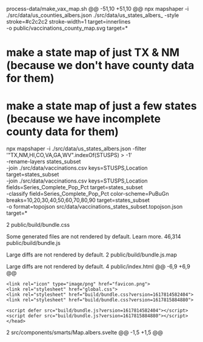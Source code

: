  process-data/make_vax_map.sh
@@ -51,10 +51,10 @@ npx mapshaper -i ./src/data/us_counties_albers.json ./src/data/us_states_albers_
    -style stroke=#c2c2c2 stroke-width=1 target=innerlines \
    -o public/vaccinations_county_map.svg target=*

# make a state map of just TX & NM (because we don't have county data for them)
# make a state map of just a few states (because we have incomplete county data for them)
npx mapshaper -i ./src/data/us_states_albers.json -filter '"TX,NM,HI,CO,VA,GA,WV".indexOf(STUSPS) > -1' \
    -rename-layers states_subset \
    -join ./src/data/vaccinations.csv keys=STUSPS,Location target=states_subset\
    -join ./src/data/vaccinations.csv keys=STUSPS,Location fields=Series_Complete_Pop_Pct target=states_subset\
    -classify field=Series_Complete_Pop_Pct color-scheme=PuBuGn breaks=10,20,30,40,50,60,70,80,90 target=states_subset \
    -o format=topojson src/data/vaccinations_states_subset.topojson.json target=*

2 public/build/bundle.css

Some generated files are not rendered by default. Learn more.
46,314 public/build/bundle.js

Large diffs are not rendered by default.
2 public/build/bundle.js.map

Large diffs are not rendered by default.
4 public/index.html
@@ -6,9 +6,9 @@

	<link rel="icon" type="image/png" href="favicon.png">
	<link rel="stylesheet" href="global.css">
	<link rel="stylesheet" href="build/bundle.css?version=1617814582404">
	<link rel="stylesheet" href="build/bundle.css?version=1617815884880">

	<script defer src="build/bundle.js?version=1617814582404"></script>
	<script defer src="build/bundle.js?version=1617815884880"></script>
	</head>

<body></body></html>
2 src/components/smarts/Map.albers.svelte
@@ -1,5 +1,5 @@
<script>
	import { getContext, createEventDispatcher, afterUpdate } from 'svelte';
	import { getContext, createEventDispatcher, afterUpdate, onMount } from 'svelte';
	import { geoPath, geoIdentity } from 'd3-geo';
	import { raise } from 'layercake';
    import { feature } from 'topojson-client';
2 src/data/vaccinations_county_map.topojson.json

Large diffs are not rendered by default.
2 src/data/vaccinations_states_subset.topojson.json

Large diffs are not rendered by default.
0 comments on commit 48c9d12
@gaelnash
Attach files by dragging & dropping, selecting or pasting them.

You’re not receiving notifications from this thread.

    © 2021 GitHub, Inc.
    Terms
    Privacy
    Security
    Status
    Docs

    Contact GitHub
    Pricing
    API
    Training
    Blog
    About

# nash-branch has to programme the easiest way of reducing python language to a appropiate way of requiring skill of converting python 2 and adversing to python 3
